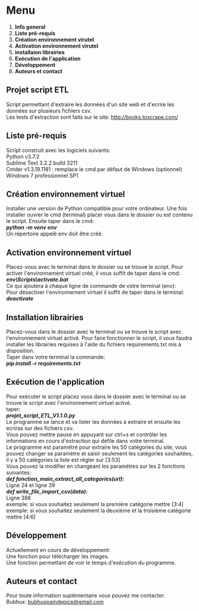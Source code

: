 # Menu
1. **Info general**
2. **Liste pré-requis**
3. **Création environnement virutel**
4. **Activation environnement virutel**
5. **installaion librairies**
6. **Exécution de l'application**
7. **Développement**
8. **Auteurs et contact**


## Projet script ETL 
Script permettant d'extraire les données d'un site web et d'ecrire les données sur plusieurs fichiers csv.   
Les tests d'extraction sont faits sur le site: http://books.toscrape.com/


## Liste pré-requis 
Script construit avec les logiciels suivants:   
Python v3.7.2   
Sublime Text 3.2.2 build 3211   
Cmder v1.3.19.1181 : remplace le cmd par défaut de Windows (optionnel)   
Windows 7 professionnel SP1


## Création environnement virtuel
Installer une version de Python compatible pour votre ordinateur.
Une fois installer ouvrer le cmd (terminal) placer vous dans le dossier ou est contenu le script.
Ensuite taper dans le cmd:   
**_python -m venv env_**    
Un répertoire appelé env doit être créé.   


## Activation environnement virtuel
Placez-vous avec le terminal dans le dossier ou se trouve le script.
Pour activer l'environnement virtuel créé, il vous suffit de taper dans le cmd:      
**_env\Scripts\activate.bat_**   
Ce qui ajoutera à chaque ligne de commande de votre terminal (env):    
Pour désactiver l'environnement virtuel il suffit de taper dans le terminal:   
**_deactivate_**


## Installation librairies
Placez-vous dans le dossier avec le terminal ou se trouve le script avec l'environnement virtuel activé.
Pour faire fonctionner le script, il vous faudra installer les librairies requises à l'aide 
du fichiers requirements.txt mis à disposition.   
Taper dans votre terminal la commande:      
**_pip install -r requirements.txt_**


## Exécution de l'application
Pour exécuter le script placez vous dans le dossier avec le terminal ou se trouve le script avec l'environnement virtuel activé.   
taper:      
**_projet_script_ETL_V1.1.0.py_**   
Le programme se lance et va lister les données à extraire et ensuite les ecriras sur des fichiers csv.      
Vous pouvez mettre pause en appuyant sur ctrl+s et contrôler les informations en cours d'extraction qui défile dans votre terminal.   
Le programme est paramétré pour extraire les 50 catégories du site, vous pouvez changer se paramètre et saisir seulement
les catégories souhaitées, il y a 50 catégories la liste est régler sur [3:53]   
Vous pouvez la modifier en changeant les paramétres sur les 2 fonctions suivantes:   
**_def fonction_main_extract_all_categories(url):_**    
Ligne 24 et ligne 39   
**_def write_file_import_csv(data):_**   
Ligne 388   
exemple: si vous souhaitez seulement la première catégorie mettre [3:4]    
exemple: si vous souhaitez seulement la deuxième et la troisième catégorie mettre [4:6]   


## Développement
Actuellement en cours de développement:   
Une fonction pour télécharger les images.   
Une fonction permettant de voir le temps d'exécution du programme.   


## Auteurs et contact 
Pour toute information suplémentaire vous pouvez me contacter.   
Bubhux: bubhuxpaindepice@gmail.com   

